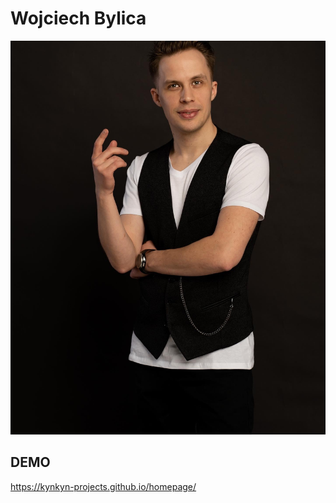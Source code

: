 # Wojciech Bylica

![Wojciech Bylica](images/IMG-4516.JPG)

## DEMO

https://kynkyn-projects.github.io/homepage/
